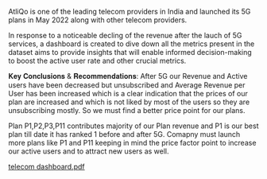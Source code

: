 AtliQo is one of the leading telecom providers in India and launched its 5G plans in May 2022 along with other telecom providers.

In response to a noticeable decling of the revenue after the lauch of 5G services, a dashboard is created to dive down all the metrics present in the dataset aims to provide insights that will enable informed decision-making to boost the active user rate and other crucial metrics.

𝐊𝐞𝐲 𝐂𝐨𝐧𝐜𝐥𝐮𝐬𝐢𝐨𝐧𝐬 & 𝐑𝐞𝐜𝐨𝐦𝐦𝐞𝐧𝐝𝐚𝐭𝐢𝐨𝐧𝐬:
After 5G our Revenue and Active users have been decreased but unsubscribed and Average Revenue per User has been increased which is a clear indication that the prices of our plan are increased and which is not liked by most of the users so they are unsubscribing mostly. So we must find a better price point for our plans.

Plan P1,P2,P3,P11 contributes majority of our Plan revenue and P1 is our best plan till date it has ranked 1 before and after 5G. Comapny must launch more plans like P1 and P11 keeping in mind the price factor point to increase our active users and to attract new users as well.


[telecom dashboard.pdf](https://github.com/Akhilgoel05/telecom-industry/files/15218799/telecom.dashboard.pdf)
